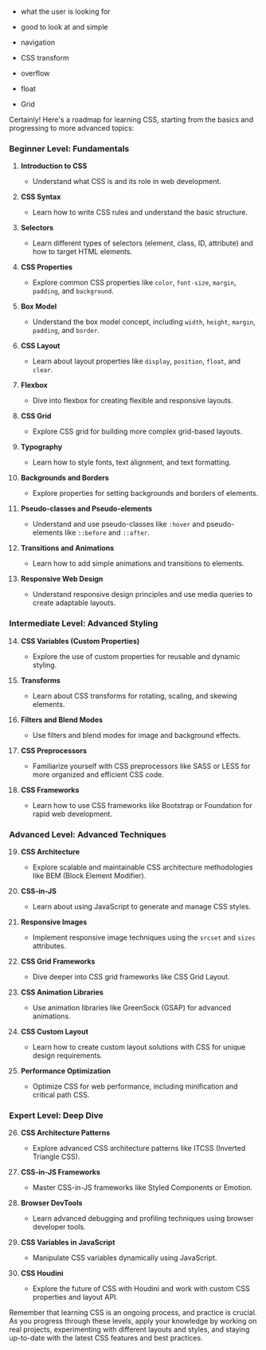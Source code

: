 - what the user is looking for
- good to look at and simple
- navigation


- CSS transform
- overflow
- float

- Grid


Certainly! Here's a roadmap for learning CSS, starting from the basics and progressing to more advanced topics:

### **Beginner Level: Fundamentals**

1. **Introduction to CSS**
   - Understand what CSS is and its role in web development.

2. **CSS Syntax**
   - Learn how to write CSS rules and understand the basic structure.

3. **Selectors**
   - Learn different types of selectors (element, class, ID, attribute) and how to target HTML elements.

4. **CSS Properties**
   - Explore common CSS properties like `color`, `font-size`, `margin`, `padding`, and `background`.

5. **Box Model**
   - Understand the box model concept, including `width`, `height`, `margin`, `padding`, and `border`.

6. **CSS Layout**
   - Learn about layout properties like `display`, `position`, `float`, and `clear`.

7. **Flexbox**
   - Dive into flexbox for creating flexible and responsive layouts.

8. **CSS Grid**
   - Explore CSS grid for building more complex grid-based layouts.

9. **Typography**
   - Learn how to style fonts, text alignment, and text formatting.

10. **Backgrounds and Borders**
    - Explore properties for setting backgrounds and borders of elements.

11. **Pseudo-classes and Pseudo-elements**
    - Understand and use pseudo-classes like `:hover` and pseudo-elements like `::before` and `::after`.

12. **Transitions and Animations**
    - Learn how to add simple animations and transitions to elements.

13. **Responsive Web Design**
    - Understand responsive design principles and use media queries to create adaptable layouts.

### **Intermediate Level: Advanced Styling**

14. **CSS Variables (Custom Properties)**
    - Explore the use of custom properties for reusable and dynamic styling.

15. **Transforms**
    - Learn about CSS transforms for rotating, scaling, and skewing elements.

16. **Filters and Blend Modes**
    - Use filters and blend modes for image and background effects.

17. **CSS Preprocessors**
    - Familiarize yourself with CSS preprocessors like SASS or LESS for more organized and efficient CSS code.

18. **CSS Frameworks**
    - Learn how to use CSS frameworks like Bootstrap or Foundation for rapid web development.

### **Advanced Level: Advanced Techniques**

19. **CSS Architecture**
    - Explore scalable and maintainable CSS architecture methodologies like BEM (Block Element Modifier).

20. **CSS-in-JS**
    - Learn about using JavaScript to generate and manage CSS styles.

21. **Responsive Images**
    - Implement responsive image techniques using the `srcset` and `sizes` attributes.

22. **CSS Grid Frameworks**
    - Dive deeper into CSS grid frameworks like CSS Grid Layout.

23. **CSS Animation Libraries**
    - Use animation libraries like GreenSock (GSAP) for advanced animations.

24. **CSS Custom Layout**
    - Learn how to create custom layout solutions with CSS for unique design requirements.

25. **Performance Optimization**
    - Optimize CSS for web performance, including minification and critical path CSS.

### **Expert Level: Deep Dive**

26. **CSS Architecture Patterns**
    - Explore advanced CSS architecture patterns like ITCSS (Inverted Triangle CSS).

27. **CSS-in-JS Frameworks**
    - Master CSS-in-JS frameworks like Styled Components or Emotion.

28. **Browser DevTools**
    - Learn advanced debugging and profiling techniques using browser developer tools.

29. **CSS Variables in JavaScript**
    - Manipulate CSS variables dynamically using JavaScript.

30. **CSS Houdini**
    - Explore the future of CSS with Houdini and work with custom CSS properties and layout API.

Remember that learning CSS is an ongoing process, and practice is crucial. As you progress through these levels, apply your knowledge by working on real projects, experimenting with different layouts and styles, and staying up-to-date with the latest CSS features and best practices.